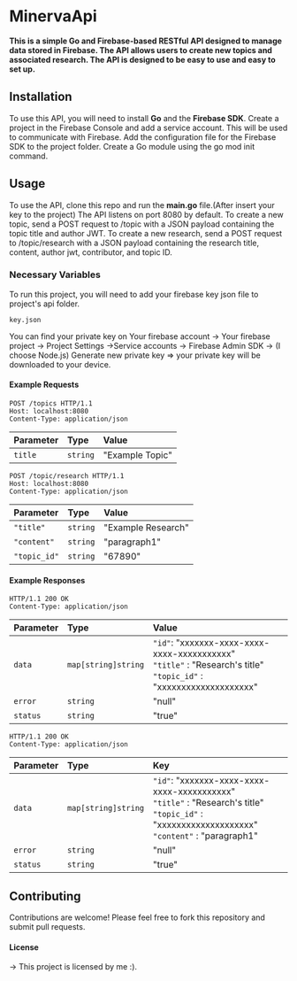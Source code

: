 # MinervaApi
**This is a simple Go and Firebase-based RESTful API designed to manage data stored in Firebase. The API allows users to create new topics and associated research. The API is designed to be easy to use and easy to set up.**

## Installation
To use this API, you will need to install **Go** and the **Firebase SDK**.
Create a project in the Firebase Console and add a service account. This will be used to communicate with Firebase.
Add the configuration file for the Firebase SDK to the project folder.
Create a Go module using the go mod init command.

## Usage
To use the API, clone this repo and run the **main.go** file.(After insert your key to the project) The API listens on port 8080 by default. To create a new topic, send a POST request to /topic with a JSON payload containing the topic title and author JWT. To create a new research, send a POST request to /topic/research with a JSON payload containing the research title, content, author jwt, contributor, and topic ID.
### Necessary Variables

To run this project, you will need to add your firebase key json file to project's api folder.

`key.json`

You can find your private key on Your firebase account -> Your firebase project -> Project Settings ->Service accounts -> Firebase Admin SDK -> (I choose Node.js) Generate new private key =>
your private key will be downloaded to your device.


#### Example Requests

```http
POST /topics HTTP/1.1
Host: localhost:8080
Content-Type: application/json
```

| Parameter | Type     | Value                |
| :-------- | :------- | :------------------------- |
| `title` | `string` | "Example Topic" |


```http
POST /topic/research HTTP/1.1
Host: localhost:8080
Content-Type: application/json
```
| Parameter | Type     | Value                |
| :-------- | :------- | :------------------------- |
| `"title"` | `string` | "Example Research" |
| `"content"` | `string` | "paragraph1" |
| `"topic_id"` | `string` | "67890" |

#### Example Responses

```http
HTTP/1.1 200 OK
Content-Type: application/json
```
| Parameter | Type     | Value                |
| :-------- | :------- | :------------------------- |
| `data`    | `map[string]string` |` "id" `:      "xxxxxxx-xxxx-xxxx-xxxx-xxxxxxxxxxx"  <br>  `"title"` :     "Research's title"  <br> `"topic_id"` :  "xxxxxxxxxxxxxxxxxxxx"    |  
| `error`    | `string` |"null"        |
| `status`    | `string` |"true"        |

```http
HTTP/1.1 200 OK
Content-Type: application/json
```
| Parameter | Type                |Key         |                       
| :-------- | :------------------ |:-----------|  
| `data`    | `map[string]string` |` "id" `:     "xxxxxxx-xxxx-xxxx-xxxx-xxxxxxxxxxx"  <br>  `"title"` :     "Research's title"  <br> `"topic_id"` :  "xxxxxxxxxxxxxxxxxxxx"  <br> `"content"` : "paragraph1" <br>  | 
| `error`    | `string` |"null"        ||
| `status`    | `string` |"true"        ||


## Contributing
Contributions are welcome! Please feel free to fork this repository and submit pull requests.

#### License
-> This project is licensed by me :).
